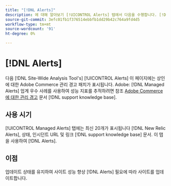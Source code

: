 ```yaml
---
title: "[!DNL Alerts]"
description: 에 대해 알아보기 [!UICONTROL Alerts] 탭에서 다음을 수행합니다. [!DNL Site-Wide Analysis Tool], 사용 시기 및 이점
source-git-commit: 3efc01fb1f376514ebbfb1dd29b42c764a9fd4d5
workflow-type: tm+mt
source-wordcount: '91'
ht-degree: 0%

---
```


# [!DNL Alerts]

다음 [!DNL Site-Wide Analysis Tool's] [!UICONTROL Alerts] 이 페이지에는 상인에 대한 Adobe Commerce 관리 경고 패치가 표시됩니다. Adobe: [!DNL Managed Alerts] 업계 우수 사례를 사용하여 성능 지표를 추적하려면 참조 [Adobe Commerce에 대한 관리 경고](https://support.magento.com/hc/en-us/articles/360045806832-Managed-alerts-for-Adobe-Commerce) 문서 [!DNL support knowledge base].

## 사용 시기

[!UICONTROL Managed Alerts] 탭에는 최신 20개가 표시됩니다 [!DNL New Relic Alerts], 상태, 인시던트 URL 및 링크 [!DNL support knowledge base] 문서. 이 탭을 사용하여 [!DNL Alerts].

## 이점

업데이트 상태를 유지하여 사이트 성능 향상 [!DNL Alerts] 필요에 따라 사이트를 업데이트합니다.

